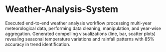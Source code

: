 # Weather-Analysis-System
Executed end-to-end weather analysis workflow processing multi-year meteorological data, performing data cleaning,  manipulation, and year-wise aggregation. Generated compelling visualizations (line, bar, scatter plots) revealing seasonal temperature variations and rainfall  patterns with 85% accuracy in trend identification.
